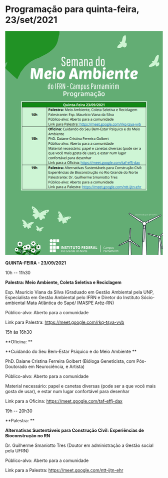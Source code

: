# Programação para quinta-feira, 23/set/2021

![](../images/page-4.png)

**QUINTA-FEIRA - 23/09/2021**

10h -- 11h30

**Palestra: Meio Ambiente, Coleta Seletiva e Reciclagem**

Esp. Maurício Viana da Silva (Graduado em Gestão Ambiental pela UNP,
Especialista em Gestão Ambiental pelo IFRN e Diretor do Instituto
Sócio-ambiental Mata Atlântica do Sapé/ IMASPE Arêz-RN)

Público-alvo: Aberto para a comunidade

Link para Palestra: <https://meet.google.com/rkq-tsya-vvb>

15h às 16h30

**Oficina: **

**Cuidando do Seu Bem-Estar Psíquico e do Meio Ambiente **

PhD. Daiane Cristina Ferreira Golbert (Bióloga Geneticista, com
Pós-Doutorado em Neurociência, e Artista)

Público-alvo: Aberto para a comunidade

Material necessário: papel e canetas diversas (pode ser a que você mais
gosta de usar), e estar num lugar confortável para desenhar

Link para a Oficina: <https://meet.google.com/taf-effj-dax>

19h -- 20h30

**Palestra: **

**Alternativas Sustentáveis para Construção Civil: Experiências de
Bioconstrução no RN**

Dr. Guilherme Smaniotto Tres (Doutor em administração a Gestão social
pela UFRN)

Público-alvo: Aberto para a comunidade

Link para a Palestra: <https://meet.google.com/ntt-ijtn-ehr>



